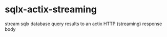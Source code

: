 # sqlx-actix-streaming
stream sqlx database query results to an actix HTTP (streaming) response body 
